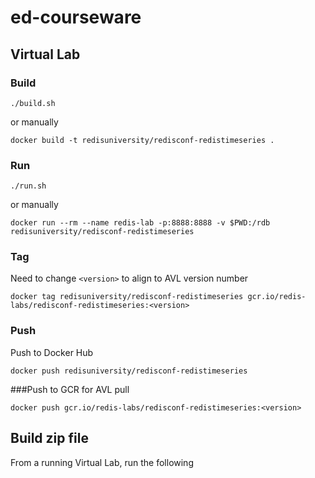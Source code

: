 # ed-courseware

## Virtual Lab

### Build

```
./build.sh
```

or manually

```
docker build -t redisuniversity/redisconf-redistimeseries .
```

### Run

```
./run.sh
```

or manually

```
docker run --rm --name redis-lab -p:8888:8888 -v $PWD:/rdb redisuniversity/redisconf-redistimeseries
```

### Tag

Need to change `<version>` to align to AVL version number

```
docker tag redisuniversity/redisconf-redistimeseries gcr.io/redis-labs/redisconf-redistimeseries:<version>
```

### Push

Push to Docker Hub

```
docker push redisuniversity/redisconf-redistimeseries
```

###Push to GCR for AVL pull

```
docker push gcr.io/redis-labs/redisconf-redistimeseries:<version>
```

## Build zip file

From a running Virtual Lab, run the following
